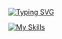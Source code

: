 [![Typing SVG](https://readme-typing-svg.demolab.com?font=Roboto&size=30&pause=1000&color=1EF718&random=false&width=435&lines=Hi.+I'm+Artur)](https://git.io/typing-svg)


[![My Skills](https://skillicons.dev/icons?i=java,c,sql,github)](https://skillicons.dev)
